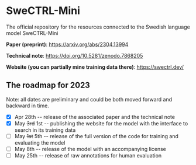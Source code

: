 # SweCTRL-Mini
The official repository for the resources connected to the Swedish language model SweCTRL-Mini

**Paper (preprint)**: https://arxiv.org/abs/2304.13994

**Technical note**: https://doi.org/10.5281/zenodo.7868205

**Website (you can partially mine training data there)**: https://swectrl.dev/

## The roadmap for 2023
Note: all dates are preliminary and could be both moved forward and backward in time.

- [x] Apr 28th -- release of the associated paper and the technical note
- [x] May ~~3rd~~ 1st -- publishing the website for the model with the interface to search in its training data
- [ ] May ~~1st~~ 5th -- release of the full version of the code for training and evaluating the model
- [ ] May 8th -- release of the model with an accompanying license
- [ ] May 25th -- release of raw annotations for human evaluation
